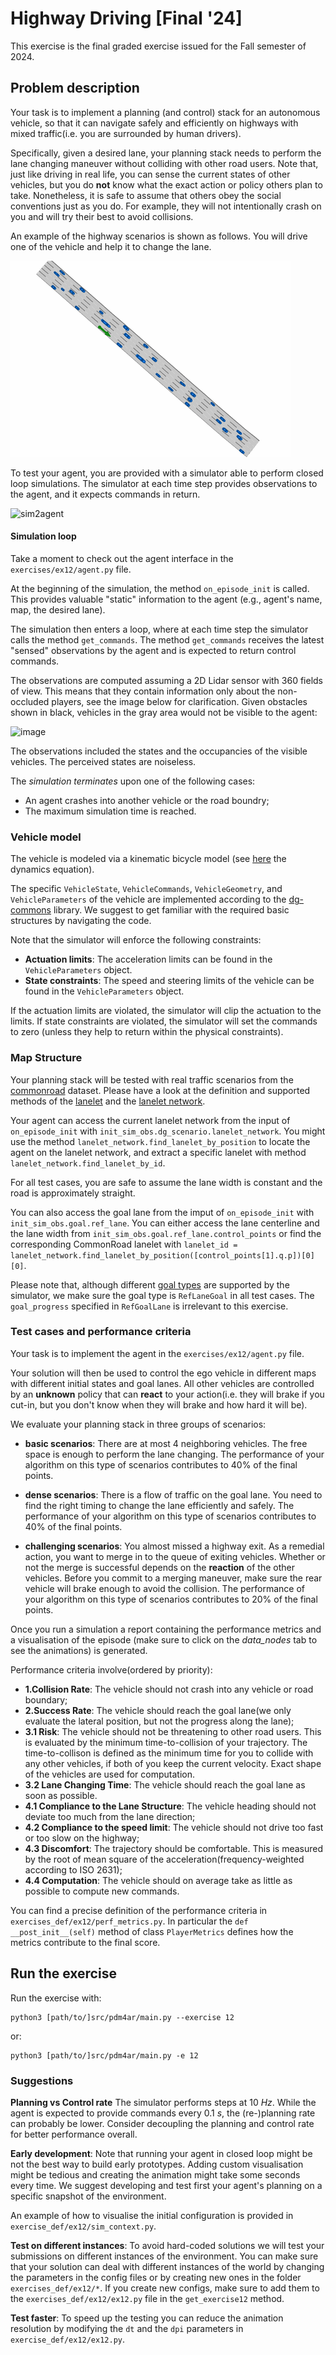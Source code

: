 # Highway Driving [Final '24]

This exercise is the final graded exercise issued for the Fall semester of 2024.

## Problem description
Your task is to implement a planning (and control) stack for an autonomous vehicle, so that it can navigate safely and efficiently on highways with mixed traffic(i.e. you are surrounded by human drivers).

Specifically, given a desired lane, your planning stack needs to perform the lane changing maneuver without colliding with other road users. 
Note that, just like driving in real life, you can sense the current states of other vehicles, but you do **not** know what the exact action or policy others plan to take. Nonetheless, it is safe to assume that others obey the social conventions just as you do. For example, they will not intentionally crash on you and will try their best to avoid collisions.

An example of the highway scenarios is shown as follows. You will drive one of the vehicle and help it to change the lane.

![image](img/USA_US101-16_2_T-1.gif)

To test your agent, you are provided with a simulator able to perform closed loop simulations.
The simulator at each time step provides observations to the agent, and it expects commands in return.

![sim2agent](https://user-images.githubusercontent.com/18750753/144580159-d4d29506-03b2-49b9-b4b8-3cde701cc7d4.png)

#### Simulation loop
Take a moment to check out the agent interface in the `exercises/ex12/agent.py` file.

At the beginning of the simulation, the method `on_episode_init` is called.
This provides valuable "static" information to the agent (e.g., agent's name, map, the desired lane). 

The simulation then enters a loop, where at each time step the simulator calls the method `get_commands`.
The method `get_commands` receives the latest "sensed" observations by the agent and is expected to return control commands.

The observations are computed assuming a 2D Lidar sensor with 360 fields of view. 
This means that they contain information only about the non-occluded players, see the image below for clarification.
Given obstacles shown in black, vehicles in the gray area would not be visible to the agent:

![image](https://user-images.githubusercontent.com/18750753/207558372-afd91da4-4e0d-47a0-ae54-eb6dc7e013f4.png)

The observations included the states and the occupancies of the visible vehicles. The perceived states are noiseless.

The *simulation terminates* upon one of the following cases:
- An agent crashes into another vehicle or the road boundry;
- The maximum simulation time is reached.

### Vehicle model
The vehicle is modeled via a kinematic bicycle model (see [here](https://github.com/idsc-frazzoli/dg-commons/blob/master/src/dg_commons/sim/models/vehicle.py#L197) the dynamics equation).

The specific `VehicleState`, `VehicleCommands`, `VehicleGeometry`, and `VehicleParameters` of the vehicle are implemented according to the [dg-commons](https://github.com/idsc-frazzoli/dg-commons) library.
We suggest to get familiar with the required basic structures by navigating the code. 

Note that the simulator will enforce the following constraints:
- **Actuation limits**: The acceleration limits can be found in the `VehicleParameters` object.
- **State constraints**: The speed and steering limits of the vehicle can be found in the `VehicleParameters` object.

If the actuation limits are violated, the simulator will clip the actuation to the limits.
If state constraints are violated, the simulator will set the commands to zero (unless they help to return within the physical constraints).

### Map Structure
Your planning stack will be tested with real traffic scenarios from the [commonroad](https://commonroad.in.tum.de/) dataset. Please have a look at the definition and supported methods of the [lanelet](https://cps.pages.gitlab.lrz.de/commonroad/commonroad-io/api/scenario.html#commonroad.scenario.lanelet.Lanelet) and the [lanelet network](https://cps.pages.gitlab.lrz.de/commonroad/commonroad-io/api/scenario.html#laneletnetwork-class). 

Your agent can access the current lanelet network from the input of `on_episode_init` with `init_sim_obs.dg_scenario.lanelet_network`. You might use the method `lanelet_network.find_lanelet_by_position` to locate the agent on the lanelet network, and extract a specific lanelet with method `lanelet_network.find_lanelet_by_id`. 

For all test cases, you are safe to assume the lane width is constant and the road is approximately straight.

You can also access the goal lane from the imput of `on_episode_init` with `init_sim_obs.goal.ref_lane`. You can either access the lane centerline and the lane width from `init_sim_obs.goal.ref_lane.control_points` or find the corresponding CommonRoad lanelet with `lanelet_id = lanelet_network.find_lanelet_by_position([control_points[1].q.p])[0][0]`. 

Please note that, although different [goal types](src/dg_commons/sim/goals.py) are supported by the simulator, we make sure the goal type is `RefLaneGoal` in all test cases. The `goal_progress` specified in `RefGoalLane` is irrelevant to this exercise. 

### Test cases and performance criteria
Your task is to implement the agent in the `exercises/ex12/agent.py` file.

Your solution will then be used to control the ego vehicle in different maps with different initial states and goal lanes. All other vehicles are controlled by an **unknown** policy that can **react** to your action(i.e. they will brake if you cut-in, but you don't know when they will brake and how hard it will be). 

We evaluate your planning stack in three groups of scenarios:
- **basic scenarios**: There are at most 4 neighboring vehicles. The free space is enough to perform the lane changing. The performance of your algorithm on this type of scenarios contributes to 40% of the final points.

- **dense scenarios**: There is a flow of traffic on the goal lane. You need to find the right timing to change the lane efficiently and safely. The performance of your algorithm on this type of scenarios contributes to 40% of the final points.

- **challenging scenarios**: You almost missed a highway exit. As a remedial action, you want to merge in to the queue of exiting vehicles. Whether or not the merge is successful depends on the **reaction** of the other vehicles. Before you commit to a merging maneuver, make sure the rear vehicle will brake enough to avoid the collision. The performance of your algorithm on this type of scenarios contributes to 20% of the final points.

Once you run a simulation a report containing the performance metrics and a visualisation of the episode (make sure to click on the _data_nodes_ tab to see the animations) is generated.

Performance criteria involve(ordered by priority):
- **1.Collision Rate**: The vehicle should not crash into any vehicle or road boundary;
- **2.Success Rate**: The vehicle should reach the goal lane(we only evaluate the lateral position, but not the progress along the lane); 
- **3.1 Risk**: The vehicle should not be threatening to other road users. This is evaluated by the minimum time-to-collision of your trajectory. The time-to-collison is defined as the minimum time for you to collide with any other vehicles, if both of you keep the current velocity. Exact shape of the vehicles are used for computation.
- **3.2 Lane Changing Time**: The vehicle should reach the goal lane as soon as possible.
- **4.1 Compliance to the Lane Structure**: The vehicle heading should not deviate too much from the lane direction;
- **4.2 Compliance to the speed limit**: The vehicle should not drive too fast or too slow on the highway;
- **4.3 Discomfort**: The trajectory should be comfortable. This is measured by the root of mean square of the acceleration(frequency-weighted according to ISO 2631);
- **4.4 Computation**: The vehicle should on average take as little as possible to compute new commands.

You can find a precise definition of the performance criteria in `exercises_def/ex12/perf_metrics.py`.
In particular the `def __post_init__(self)` method of class `PlayerMetrics` defines how the metrics contribute to the final score.

## Run the exercise
<!-- Update your repository running `make update` (refer to [Hello World](01-helloworld.md) for more instructions). -->

<!-- Make sure to **rebuild the container** running the VS Code command (click Ctrl+Shift+P) `Remote-Containers: Rebuild Container` or `Remote-Containers: Rebuild and Reopen in Container`, and then reinstall the *pdm4ar* module running `pip3 install -e [path/to/exercises_repo]` in the VS Code terminal. -->

Run the exercise with:
```shell
python3 [path/to/]src/pdm4ar/main.py --exercise 12
```
or:
```shell
python3 [path/to/]src/pdm4ar/main.py -e 12
```


### Suggestions

**Planning vs Control rate**
The simulator performs steps at 10 _Hz_. 
While the agent is expected to provide commands every 0.1 _s_, the (re-)planning rate can probably be lower.
Consider decoupling the planning and control rate for better performance overall.

**Early development**: 
Note that running your agent in closed loop might be not the best way to build early prototypes.
Adding custom visualisation might be tedious and creating the animation might take some seconds every time.
We suggest developing and test first your agent's planning on a specific snapshot of the environment.

An example of how to visualise the initial configuration is provided in `exercise_def/ex12/sim_context.py`.

**Test on different instances**:
To avoid hard-coded solutions we will test your submissions on different instances of the environment.
You can make sure that your solution can deal with different instances of the world by changing the parameters in the config files or by creating new ones in the folder `exercises_def/ex12/*`.
If you create new configs, make sure to add them to the `exercises_def/ex12/ex12.py` file in the `get_exercise12` method.

**Test faster**:
To speed up the testing you can reduce the animation resolution by modifying the `dt` and the `dpi` parameters in `exercise_def/ex12/ex12.py`.
